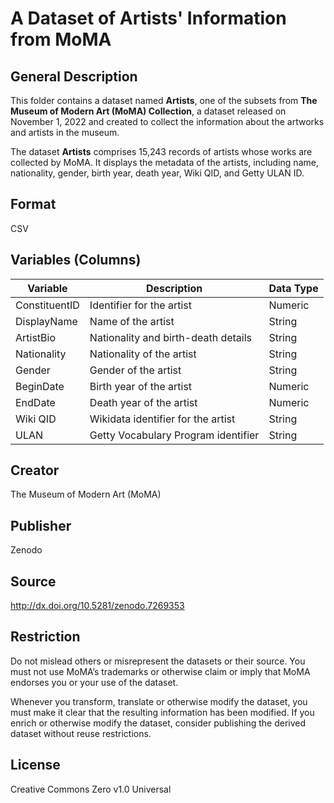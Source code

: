 # A Dataset of Artists' Information from MoMA

## General Description
This folder contains a dataset named **Artists**, one of the subsets from **The Museum of Modern Art (MoMA) Collection**, a dataset released on November 1, 2022 and created to collect the information about the artworks and artists in the museum.

The dataset **Artists** comprises 15,243 records of artists whose works are collected by MoMA. It displays the metadata of the artists, including name, nationality, gender, birth year, death year, Wiki QID, and Getty ULAN ID.

## Format
CSV 

## Variables (Columns)

Variable        | Description                       | Data Type
--------------- | --------------------------------- | ---------
ConstituentID   | Identifier for the artist          | Numeric
DisplayName     | Name of the artist                 | String
ArtistBio       | Nationality and birth-death details   | String
Nationality     | Nationality of the artist          | String
Gender          | Gender of the artist               | String
BeginDate       | Birth year of the artist           | Numeric
EndDate         | Death year of the artist           | Numeric
Wiki QID        | Wikidata identifier for the artist | String
ULAN            | Getty Vocabulary Program identifier| String


## Creator
The Museum of Modern Art (MoMA)

## Publisher
Zenodo

## Source
http://dx.doi.org/10.5281/zenodo.7269353

## Restriction
Do not mislead others or misrepresent the datasets or their source. You must not use MoMA’s trademarks or otherwise claim or imply that MoMA endorses you or your use of the dataset.

Whenever you transform, translate or otherwise modify the dataset, you must make it clear that the resulting information has been modified. If you enrich or otherwise modify the dataset, consider publishing the derived dataset without reuse restrictions.

## License
Creative Commons Zero v1.0 Universal
